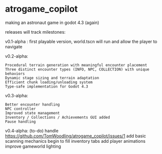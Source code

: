 # atrogame_copilot
making an astronaut game in godot 4.3 (again)

releases will track milestones:

v0.1-alpha : first playable version, world.tscn will run and allow the player to navigate

v0.2-alpha:

    Procedural terrain generation with meaningful encounter placement
    Three distinct encounter types (INFO, NPC, COLLECTION) with unique behaviors
    Dynamic stage sizing and terrain adaptation
    Efficient chunk loading/unloading system
    Type-safe implementation for Godot 4.3


v0.3-alpha:

    Better encounter handling
    NPC controller
    Improved state management
    Inventory / Collections / Achievements GUI added
    Pause handling

v0.4-alpha:
(to-do)
handle https://github.com/TomWoodling/atrogame_copilot/issues/1
add basic scanning mechanics
begin to fill inventory tabs
add player animations
improve gameworld lighting
